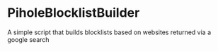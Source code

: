 # PiholeBlocklistBuilder
A simple script that builds blocklists based on websites returned via a google search
